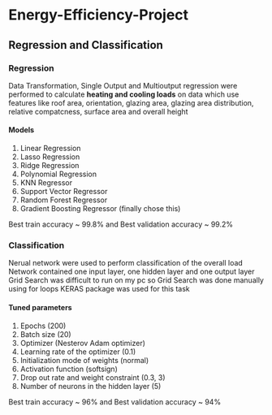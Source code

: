 # Energy-Efficiency-Project

## Regression and Classification

### Regression

Data Transformation, Single Output and Multioutput regression were performed to calculate **heating and cooling loads** on data which use features like roof area, orientation, glazing area, glazing area distribution, relative compatcness, surface area and overall height

#### Models
1) Linear Regression
2) Lasso Regression
3) Ridge Regression
4) Polynomial Regression
5) KNN Regressor
5) Support Vector Regressor
6) Random Forest Regressor
7) Gradient Boosting Regressor (finally chose this)

Best train accuracy ~ 99.8% and Best validation accuracy ~ 99.2%

### Classification
Nerual network were used to perform classification of the overall load
Network contained one input layer, one hidden layer and one output layer
Grid Search was difficult to run on my pc so Grid Search was done manually using for loops
KERAS package was used for this task

#### Tuned parameters
1) Epochs (200)
2) Batch size (20)
3) Optimizer (Nesterov Adam optimizer)
4) Learning rate of the optimizer (0.1)
5) Initialization mode of weights (normal)
6) Activation function (softsign)
7) Drop out rate and weight constraint (0.3, 3)
8) Number of neurons in the hidden layer (5)

Best train accuracy ~ 96% and Best validation accuracy ~ 94%



